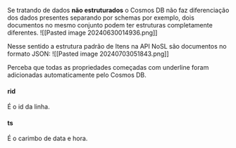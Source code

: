 Se tratando de dados <strong>não estruturados</strong> o Cosmos DB não faz diferenciação dos dados presentes separando por schemas por exemplo, dois documentos no mesmo conjunto podem ter estruturas completamente diferentes.
![[Pasted image 20240630014936.png]]

Nesse sentido a estrutura padrão de Itens na API NoSL são documentos no formato JSON:
![[Pasted image 20240703051843.png]]

Perceba que todas as propriedades começadas com underline foram adicionadas automaticamente pelo Cosmos DB.

<h4>rid</h4>
É o id da linha.
<h4>ts</h4>
É o carimbo de data e hora.



